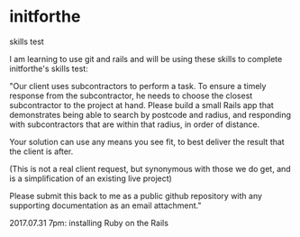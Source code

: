# initforthe
skills test

I am learning to use git and rails and will be using these skills to complete initforthe's skills test:

"Our client uses subcontractors to perform a task. To ensure a timely response from the subcontractor, he needs to choose the closest subcontractor to the project at hand. Please build a small Rails app that demonstrates being able to search by postcode and radius, and responding with subcontractors that are within that radius, in order of distance.

Your solution can use any means you see fit, to best deliver the result that the client is after.

(This is not a real client request, but synonymous with those we do get, and is a simplification of an existing live project)

Please submit this back to me as a public github repository with any supporting documentation as an email attachment."

2017.07.31 7pm:
installing Ruby on the Rails
